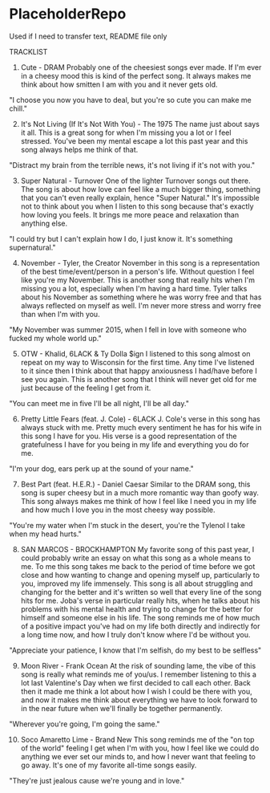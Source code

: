 # PlaceholderRepo
Used if I need to transfer text, README file only

TRACKLIST

1. Cute - DRAM
	Probably one of the cheesiest songs ever made. If I'm ever in a cheesy mood this is kind of the perfect song. It always makes me think about how smitten I am with you and it never gets old. 

"I choose you now you have to deal, but you're so cute you can make me chill."

2. It's Not Living (If It's Not With You) - The 1975
	The name just about says it all. This is a great song for when I'm missing you a lot or I feel stressed. You've been my mental escape a lot this past year and this song always helps me think of that.

"Distract my brain from the terrible news, it's not living if it's not with you."

3. Super Natural - Turnover
	One of the lighter Turnover songs out there. The song is about how love can feel like a much bigger thing, something that you can't even really explain, hence "Super Natural." It's impossible not to think about you when I listen to this song because that's exactly how loving you feels. It brings me more peace and relaxation than anything else.

"I could try but I can't explain how I do, I just know it. It's something supernatural."

4. November - Tyler, the Creator
	November in this song is a representation of the best time/event/person in a person's life. Without question I feel like you're my November. This is another song that really hits when I'm missing you a lot, especially when I'm having a hard time. Tyler talks about his November as something where he was worry free and that has always reflected on myself as well. I'm never more stress and worry free than when I'm with you.

"My November was summer 2015, when I fell in love with someone who fucked my whole world up."

5. OTW - Khalid, 6LACK & Ty Dolla $ign
	I listened to this song almost on repeat on my way to Wisconsin for the first time. Any time I've listened to it since then I think about that happy anxiousness I had/have before I see you again. This is another song that I think will never get old for me just because of the feeling I get from it. 

"You can meet me in five I'll be all night, I'll be all day."

6. Pretty Little Fears (feat. J. Cole) - 6LACK
	J. Cole's verse in this song has always stuck with me. Pretty much every sentiment he has for his wife in this song I have for you. His verse is a good representation of the gratefulness I have for you being in my life and everything you do for me. 

"I'm your dog, ears perk up at the sound of your name."

7. Best Part (feat. H.E.R.) - Daniel Caesar
	Similar to the DRAM song, this song is super cheesy but in a much more romantic way than goofy way. This song always makes me think of how I feel like I need you in my life and how much I love you in the most cheesy way possible.

"You're my water when I'm stuck in the desert, you're the Tylenol I take when my head hurts."

8. SAN MARCOS - BROCKHAMPTON
	My favorite song of this past year, I could probably write an essay on what this song as a whole means to me. To me this song takes me back to the period of time before we got close and how wanting to change and opening myself up, particularly to you, improved my life immensely. This song is all about struggling and changing for the better and it's written so well that every line of the song hits for me. Joba's verse in particular really hits, when he talks about his problems with his mental health and trying to change for the better for himself and someone else in his life. The song reminds me of how much of a positive impact you've had on my life both directly and indirectly for a long time now, and how I truly don't know where I'd be without you. 

"Appreciate your patience, I know that I'm selfish, do my best to be selfless"

9. Moon River - Frank Ocean
	At the risk of sounding lame, the vibe of this song is really what reminds me of you/us. I remember listening to this a lot last Valentine's Day when we first decided to call each other. Back then it made me think a lot about how I wish I could be there with you, and now it makes me think about everything we have to look forward to in the near future when we'll finally be together permanently. 

"Wherever you're going, I'm going the same."

10. Soco Amaretto Lime - Brand New
	This song reminds me of the "on top of the world" feeling I get when I'm with you, how I feel like we could do anything we ever set our minds to, and how I never want that feeling to go away. It's one of my favorite all-time songs easily.

"They're just jealous cause we're young and in love."
	
